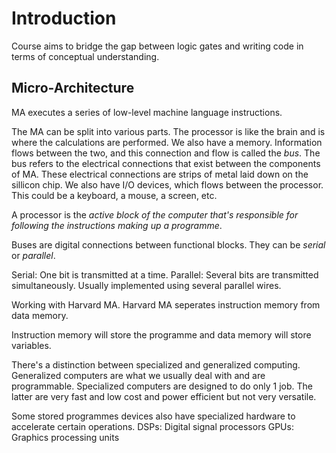 # Introduction

Course aims to bridge the gap between logic gates and writing code in terms of conceptual understanding. 

## Micro-Architecture

MA executes a series of low-level machine language instructions. 

The MA can be split into various parts. The processor is like the brain and is where the calculations are performed. We also have a memory. Information flows between the two, and this connection and flow is called the *bus*. The bus refers to the electrical connections that exist between the components of MA. These electrical connections are strips of metal laid down on the sillicon chip. 
We also have I/O devices, which flows between the processor. This could be a keyboard, a mouse, a screen, etc. 

A processor is the *active block of the computer that's responsible for following the instructions making up a programme*. 

Buses are digital connections between functional blocks. They can be *serial* or *parallel*. 

Serial: One bit is transmitted at a time.
Parallel: Several bits are transmitted simultaneously. Usually implemented using several parallel wires. 

Working with Harvard MA. Harvard MA seperates instruction memory from data memory.  

Instruction memory will store the programme and data memory will store variables. 

There's a distinction between specialized and generalized computing. Generalized computers are what we usually deal with and are programmable. Specialized computers are designed to do only 1 job. The latter are very fast and low cost and power efficient but not very versatile.  

Some stored programmes devices also have specialized hardware to accelerate certain operations. 
DSPs: Digital signal processors
GPUs: Graphics processing units
